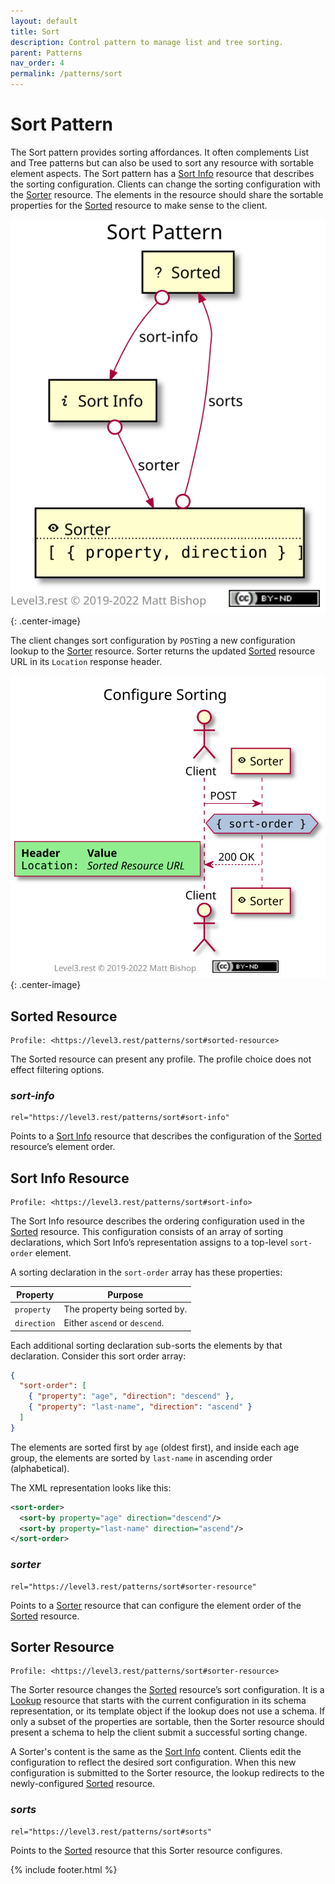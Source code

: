 ```yaml
---
layout: default
title: Sort
description: Control pattern to manage list and tree sorting.
parent: Patterns
nav_order: 4
permalink: /patterns/sort
---
```

# Sort Pattern

The Sort pattern provides sorting affordances. It often complements List and Tree patterns but can also be used to sort any resource with sortable element aspects. The Sort pattern has a [Sort Info](#sort-info-resource) resource that describes the sorting configuration. Clients can change the sorting configuration with the [Sorter](#sorter-resource) resource. The elements in the resource should share the sortable properties for the [Sorted](#sorted-resource) resource to make sense to the client.

![](sort/relations.svg){: .center-image}

The client changes sort configuration by `POST`ing a new configuration lookup to the [Sorter](#sorter-resource) resource. Sorter returns the updated [Sorted](#sorted-resource) resource URL in its `Location` response header.

![](sort/interactions.svg){: .center-image}

## Sorted Resource

```
Profile: <https://level3.rest/patterns/sort#sorted-resource>
```

The Sorted resource can present any profile. The profile choice does not effect filtering options.

### *sort-info*

```
rel="https://level3.rest/patterns/sort#sort-info"
```

Points to a [Sort Info](#sort-info-resource) resource that describes the configuration of the [Sorted](#sorted-resource) resource’s element order.

## Sort Info Resource

```
Profile: <https://level3.rest/patterns/sort#sort-info>
```

The Sort Info resource describes the ordering configuration used in the [Sorted](#sorted-resource) resource. This configuration consists of an array of sorting declarations, which Sort Info’s representation assigns to a top-level `sort-order` element.

A sorting declaration in the `sort-order` array has these properties:

| Property    | Purpose                       |
|-------------|-------------------------------|
| `property`  | The property being sorted by. |
| `direction` | Either `ascend` or `descend`. |

Each additional sorting declaration sub-sorts the elements by that declaration. Consider this sort order array:

```json
{
  "sort-order": [
    { "property": "age", "direction": "descend" },
    { "property": "last-name", "direction": "ascend" }
  ]
}
```

The elements are sorted first by `age` (oldest first), and inside each age group, the elements are sorted by `last-name` in ascending order (alphabetical).

The XML representation looks like this:

```xml
<sort-order>
  <sort-by property="age" direction="descend"/>
  <sort-by property="last-name" direction="ascend"/>
</sort-order>
```

### *sorter*

```
rel="https://level3.rest/patterns/sort#sorter-resource"
```

Points to a [Sorter](#sorter-resource) resource that can configure the element order of the [Sorted](#sorted-resource) resource.

## Sorter Resource

```
Profile: <https://level3.rest/patterns/sort#sorter-resource>
```

The Sorter resource changes the [Sorted](#sorted-resource) resource’s sort configuration. It is a [Lookup](../profiles/lookup.md) resource that starts with the current configuration in its schema representation, or its template object if the lookup does not use a schema. If only a subset of the properties are sortable, then the Sorter resource should present a schema to help the client submit a successful sorting change.

A Sorter's content is the same as the [Sort Info](#sort-info-resource) content. Clients edit the configuration to reflect the desired sort configuration. When this new configuration is submitted to the Sorter resource, the lookup redirects to the newly-configured [Sorted](#sorted-resource) resource.

### *sorts*

```
rel="https://level3.rest/patterns/sort#sorts"
```

Points to the [Sorted](#sorted-resource) resource that this Sorter resource configures.

{% include footer.html %}
